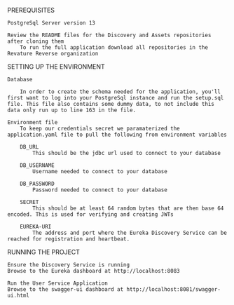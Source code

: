 PREREQUISITES

    PostgreSql Server version 13

    Review the README files for the Discovery and Assets repositories after cloning them
        To run the full application download all repositories in the Revature Reverse organization

SETTING UP THE ENVIRONMENT

    Database

        In order to create the schema needed for the application, you'll first want to log into your PostgreSql instance and run the setup.sql file. This file also contains some dummy data, to not include this data only run up to line 163 in the file.

    Environment file
        To keep our credentials secret we paramaterized the application.yaml file to pull the following from environment variables

        DB_URL
            This should be the jdbc url used to connect to your database

        DB_USERNAME
            Username needed to connect to your database

        DB_PASSWORD
            Password needed to connect to your database

        SECRET
            This should be at least 64 random bytes that are then base 64 encoded. This is used for verifying and creating JWTs
    
        EUREKA-URI
            The address and port where the Eureka Discovery Service can be reached for registration and heartbeat. 


RUNNING THE PROJECT

    Ensure the Discovery Service is running
    Browse to the Eureka dashboard at http://localhost:8083 
 
    Run the User Service Application 
    Browse to the swagger-ui dashboard at http://localhost:8081/swagger-ui.html
 
